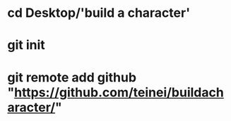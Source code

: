 # cd Desktop/'build a character'

# git init

# git remote add github "https://github.com/teinei/buildacharacter/"
